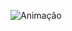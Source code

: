 ![Animação](https://github.com/DigitalHDR/youtube-lista-de-producao/assets/73972922/bde5abb4-188b-442f-9877-f84717eb11cb)
